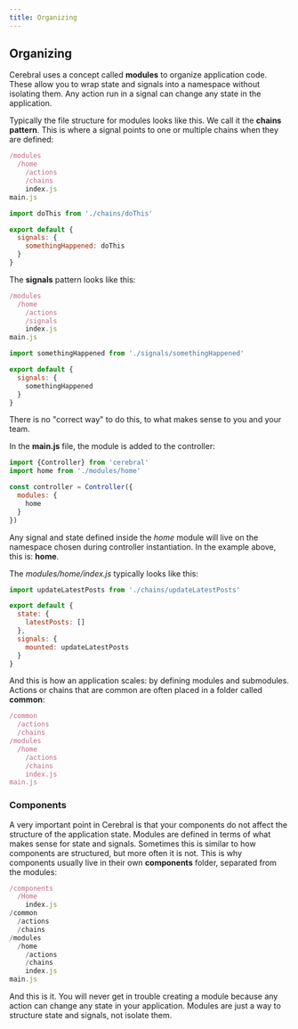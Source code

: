 ```yaml
---
title: Organizing
---
```


## Organizing

Cerebral uses a concept called **modules** to organize application code. These allow you to wrap state and signals into a namespace without isolating them. Any action run in a signal can change any state in the application.

Typically the file structure for modules looks like this. We call it the **chains pattern**. This is where a signal points to one or multiple chains when they are defined:

```js
/modules
  /home
    /actions
    /chains
    index.js
main.js
```

```js
import doThis from './chains/doThis'

export default {
  signals: {
    somethingHappened: doThis
  }
}
```

The **signals** pattern looks like this:

```js
/modules
  /home
    /actions
    /signals
    index.js
main.js
```

```js
import somethingHappened from './signals/somethingHappened'

export default {
  signals: {
    somethingHappened
  }
}
```

There is no "correct way" to do this, to what makes sense to you and your team.


In the **main.js** file, the module is added to the controller:

```js
import {Controller} from 'cerebral'
import home from './modules/home'

const controller = Controller({
  modules: {
    home
  }
})
```

Any signal and state defined inside the *home* module will live on the namespace chosen during controller instantiation. In the example above, this is: **home**.

The *modules/home/index.js* typically looks like this:

```js
import updateLatestPosts from './chains/updateLatestPosts'

export default {
  state: {
    latestPosts: []
  },
  signals: {
    mounted: updateLatestPosts
  }
}
```

And this is how an application scales: by defining modules and submodules. Actions or chains that are common are often placed in a folder called **common**:

```js
/common
  /actions
  /chains
/modules
  /home
    /actions
    /chains
    index.js
main.js
```

### Components

A very important point in Cerebral is that your components do not affect the structure of the application state. Modules are defined in terms of what makes sense for state and signals. Sometimes this is similar to how components are structured, but more often it is not. This is why components usually live in their own **components** folder, separated from the modules:

```js
/components
  /Home
    index.js
/common
  /actions
  /chains
/modules
  /home
    /actions
    /chains
    index.js
main.js
```

And this is it. You will never get in trouble creating a module because any action can change any state in your application. Modules are just a way to structure state and signals, not isolate them.

